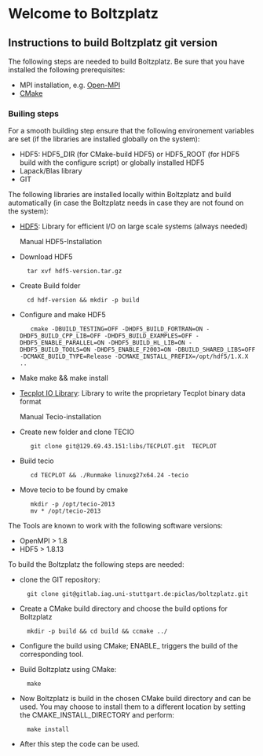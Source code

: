 # Welcome to Boltzplatz

## Instructions to build Boltzplatz git version

The following steps are needed to build Boltzplatz. Be sure that you have installed the following prerequisites:

* MPI installation, e.g. [Open-MPI][openmpi]
* [CMake][cmake]

### Builing steps

For a smooth building step ensure that the following environement variables are set (if the libraries are installed globally on the system):

* HDF5: HDF5_DIR (for CMake-build HDF5) or HDF5_ROOT (for HDF5 build with the configure script) or globally installed HDF5
* Lapack/Blas library
* GIT

The following libraries are installed locally within Boltzplatz and build automatically (in case the Boltzplatz needs  in case they are not found on the system):

* [HDF5][hdf5]: Library for efficient I/O on large scale systems (always needed)

  Manual HDF5-Installation

*  Download HDF5

         tar xvf hdf5-version.tar.gz
*  Create Build folder

         cd hdf-version && mkdir -p build
* Configure and make HDF5

         cmake -DBUILD_TESTING=OFF -DHDF5_BUILD_FORTRAN=ON -DHDF5_BUILD_CPP_LIB=OFF -DHDF5_BUILD_EXAMPLES=OFF -DHDF5_ENABLE_PARALLEL=ON -DHDF5_BUILD_HL_LIB=ON -DHDF5_BUILD_TOOLS=ON -DHDF5_ENABLE_F2003=ON -DBUILD_SHARED_LIBS=OFF -DCMAKE_BUILD_TYPE=Release -DCMAKE_INSTALL_PREFIX=/opt/hdf5/1.X.X ..
* Make 
         make && make install

* [Tecplot IO Library][tecio]: Library to write the proprietary Tecplot binary data format

  Manual Tecio-installation
  
* Create new folder and clone  TECIO

         git clone git@129.69.43.151:libs/TECPLOT.git  TECPLOT
        
* Build tecio

         cd TECPLOT && ./Runmake linuxg27x64.24 -tecio 

* Move tecio to be found by cmake

         mkdir -p /opt/tecio-2013
         mv * /opt/tecio-2013
   

The Tools are known to work with the following software versions:

* OpenMPI > 1.8
* HDF5 > 1.8.13


To build the Boltzplatz the following steps are needed:

* clone the GIT repository: 

		git clone git@gitlab.iag.uni-stuttgart.de:piclas/boltzplatz.git

* Create a CMake build directory and choose the build options for Boltzplatz

		mkdir -p build && cd build && ccmake ../

* Configure the build using CMake; ENABLE_ triggers the build of the corresponding tool.
* Build Boltzplatz using CMake:

		make

* Now Boltzplatz is build in the chosen CMake build directory and can be used. You may choose to install them to a different location by setting the CMAKE_INSTALL_DIRECTORY and perform:

		make install

* After this step the code can be used.

[openmpi]: https://www.open-mpi.org/
[paraview]: https://www.paraview.org
[cmake]: https://www.cmake.org
[hdf5]: https://www.hdfgroup.org/
[tecio]: http://www.tecplot.com/downloads/tecio-library/